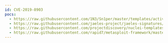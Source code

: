 ```yaml
---
id: CVE-2019-8903
pocs:
  - https://raw.githubusercontent.com/1N3/Sn1per/master/templates/active/CVE-2019-8903_-_Totaljs_Unathenticated_Directory_Traversal.sh
  - https://raw.githubusercontent.com/jaeles-project/jaeles-signatures/master/cves/totaljs-path-traversal-cve-2019-8903.yaml
  - https://raw.githubusercontent.com/projectdiscovery/nuclei-templates/master/cves/CVE-2019-8903.yaml
  - https://raw.githubusercontent.com/rapid7/metasploit-framework/master/modules/auxiliary/scanner/http/totaljs_traversal.rb
---
```


